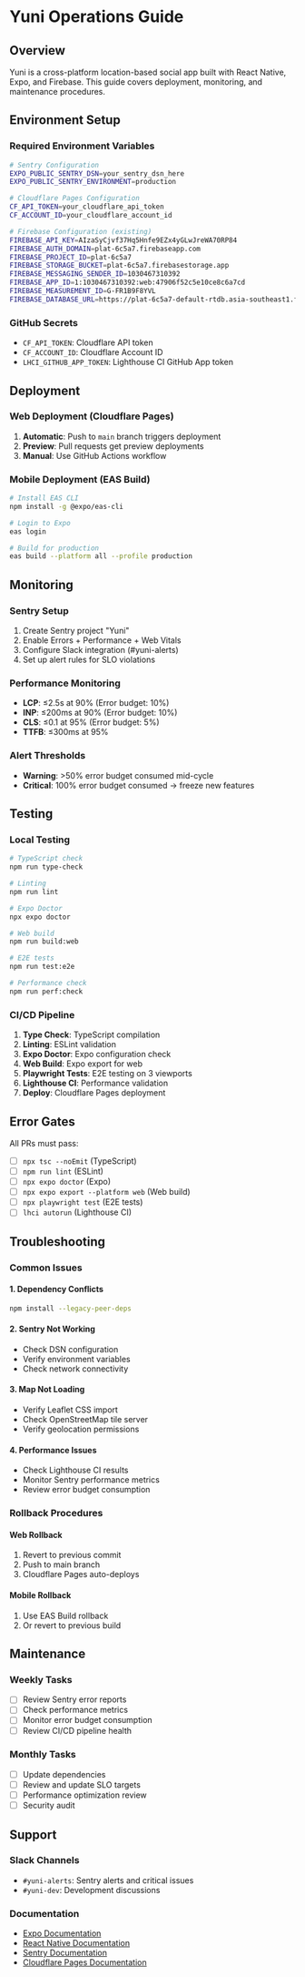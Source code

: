 # Yuni Operations Guide

## Overview
Yuni is a cross-platform location-based social app built with React Native, Expo, and Firebase. This guide covers deployment, monitoring, and maintenance procedures.

## Environment Setup

### Required Environment Variables
```bash
# Sentry Configuration
EXPO_PUBLIC_SENTRY_DSN=your_sentry_dsn_here
EXPO_PUBLIC_SENTRY_ENVIRONMENT=production

# Cloudflare Pages Configuration
CF_API_TOKEN=your_cloudflare_api_token
CF_ACCOUNT_ID=your_cloudflare_account_id

# Firebase Configuration (existing)
FIREBASE_API_KEY=AIzaSyCjvf37Hq5Hnfe9EZx4yGLwJreWA70RP84
FIREBASE_AUTH_DOMAIN=plat-6c5a7.firebaseapp.com
FIREBASE_PROJECT_ID=plat-6c5a7
FIREBASE_STORAGE_BUCKET=plat-6c5a7.firebasestorage.app
FIREBASE_MESSAGING_SENDER_ID=1030467310392
FIREBASE_APP_ID=1:1030467310392:web:47906f52c5e10ce8c6a7cd
FIREBASE_MEASUREMENT_ID=G-FR1B9F8YVL
FIREBASE_DATABASE_URL=https://plat-6c5a7-default-rtdb.asia-southeast1.firebaseio.com/
```

### GitHub Secrets
- `CF_API_TOKEN`: Cloudflare API token
- `CF_ACCOUNT_ID`: Cloudflare Account ID
- `LHCI_GITHUB_APP_TOKEN`: Lighthouse CI GitHub App token

## Deployment

### Web Deployment (Cloudflare Pages)
1. **Automatic**: Push to `main` branch triggers deployment
2. **Preview**: Pull requests get preview deployments
3. **Manual**: Use GitHub Actions workflow

### Mobile Deployment (EAS Build)
```bash
# Install EAS CLI
npm install -g @expo/eas-cli

# Login to Expo
eas login

# Build for production
eas build --platform all --profile production
```

## Monitoring

### Sentry Setup
1. Create Sentry project "Yuni"
2. Enable Errors + Performance + Web Vitals
3. Configure Slack integration (#yuni-alerts)
4. Set up alert rules for SLO violations

### Performance Monitoring
- **LCP**: ≤2.5s at 90% (Error budget: 10%)
- **INP**: ≤200ms at 90% (Error budget: 10%)
- **CLS**: ≤0.1 at 95% (Error budget: 5%)
- **TTFB**: ≤300ms at 95%

### Alert Thresholds
- **Warning**: >50% error budget consumed mid-cycle
- **Critical**: 100% error budget consumed → freeze new features

## Testing

### Local Testing
```bash
# TypeScript check
npm run type-check

# Linting
npm run lint

# Expo Doctor
npx expo doctor

# Web build
npm run build:web

# E2E tests
npm run test:e2e

# Performance check
npm run perf:check
```

### CI/CD Pipeline
1. **Type Check**: TypeScript compilation
2. **Linting**: ESLint validation
3. **Expo Doctor**: Expo configuration check
4. **Web Build**: Expo export for web
5. **Playwright Tests**: E2E testing on 3 viewports
6. **Lighthouse CI**: Performance validation
7. **Deploy**: Cloudflare Pages deployment

## Error Gates

All PRs must pass:
- [ ] `npx tsc --noEmit` (TypeScript)
- [ ] `npm run lint` (ESLint)
- [ ] `npx expo doctor` (Expo)
- [ ] `npx expo export --platform web` (Web build)
- [ ] `npx playwright test` (E2E tests)
- [ ] `lhci autorun` (Lighthouse CI)

## Troubleshooting

### Common Issues

#### 1. Dependency Conflicts
```bash
npm install --legacy-peer-deps
```

#### 2. Sentry Not Working
- Check DSN configuration
- Verify environment variables
- Check network connectivity

#### 3. Map Not Loading
- Verify Leaflet CSS import
- Check OpenStreetMap tile server
- Verify geolocation permissions

#### 4. Performance Issues
- Check Lighthouse CI results
- Monitor Sentry performance metrics
- Review error budget consumption

### Rollback Procedures

#### Web Rollback
1. Revert to previous commit
2. Push to main branch
3. Cloudflare Pages auto-deploys

#### Mobile Rollback
1. Use EAS Build rollback
2. Or revert to previous build

## Maintenance

### Weekly Tasks
- [ ] Review Sentry error reports
- [ ] Check performance metrics
- [ ] Monitor error budget consumption
- [ ] Review CI/CD pipeline health

### Monthly Tasks
- [ ] Update dependencies
- [ ] Review and update SLO targets
- [ ] Performance optimization review
- [ ] Security audit

## Support

### Slack Channels
- `#yuni-alerts`: Sentry alerts and critical issues
- `#yuni-dev`: Development discussions

### Documentation
- [Expo Documentation](https://docs.expo.dev/)
- [React Native Documentation](https://reactnative.dev/)
- [Sentry Documentation](https://docs.sentry.io/)
- [Cloudflare Pages Documentation](https://developers.cloudflare.com/pages/)
